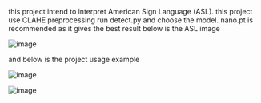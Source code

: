 this project intend to interpret American Sign Language (ASL). this project use CLAHE preprocessing
run detect.py and choose the model. nano.pt is recommended as it gives the best result
below is the ASL image

![image](https://github.com/Parasian14/ASL-YOLOV8/assets/53012675/0722e5fc-37f5-459a-ae90-4fc9f450b54e)

and below is the project usage example

![image](https://github.com/Parasian14/ASL-YOLOV8/assets/53012675/e75476f6-10a6-4566-8109-2c5d5fc327f7)

![image](https://github.com/Parasian14/ASL-YOLOV8/assets/53012675/ba30ee21-11c7-48ee-aac0-70388a54699a)
